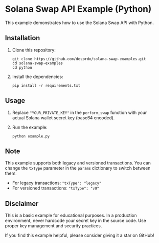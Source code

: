 # Solana Swap API Example (Python)

This example demonstrates how to use the Solana Swap API with Python.

## Installation

1. Clone this repository:
   ```
   git clone https://github.com/desprdo/solana-swap-examples.git
   cd solana-swap-examples
   cd python
   ```

2. Install the dependencies:
   ```
   pip install -r requirements.txt
   ```

## Usage

1. Replace `"YOUR_PRIVATE_KEY"` in the `perform_swap` function with your actual Solana wallet secret key (base64 encoded).

2. Run the example:
   ```
   python example.py
   ```

## Note

This example supports both legacy and versioned transactions. You can change the `txType` parameter in the `params` dictionary to switch between them:

- For legacy transactions: `"txType": "legacy"`
- For versioned transactions: `"txType": "v0"`

## Disclaimer

This is a basic example for educational purposes. In a production environment, never hardcode your secret key in the source code. Use proper key management and security practices.

If you find this example helpful, please consider giving it a star on GitHub!